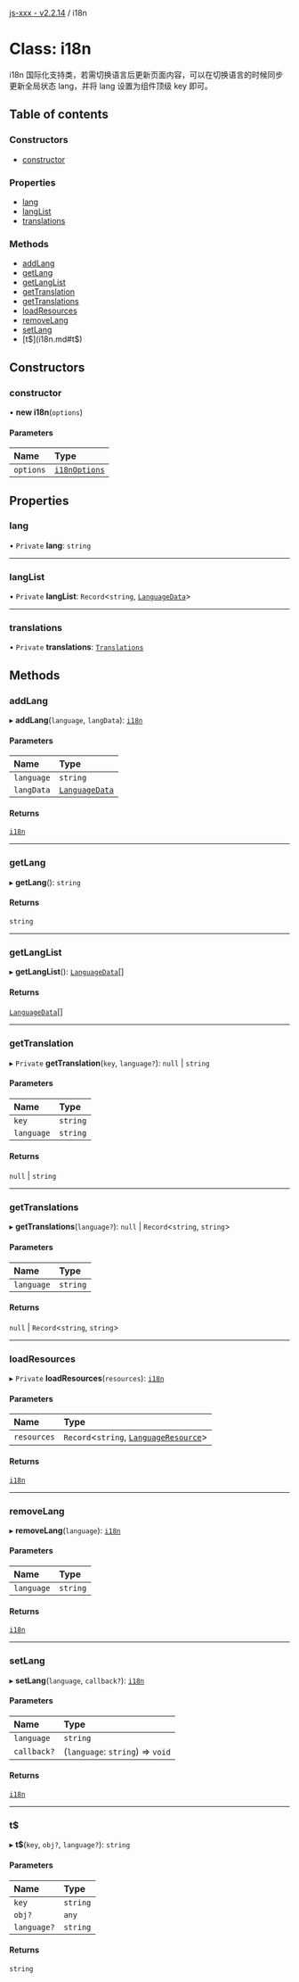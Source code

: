 [js-xxx - v2.2.14](../README.md) / i18n

# Class: i18n

i18n 国际化支持类，若需切换语言后更新页面内容，可以在切换语言的时候同步更新全局状态 lang，并将 lang 设置为组件顶级 key 即可。

## Table of contents

### Constructors

- [constructor](i18n.md#constructor)

### Properties

- [lang](i18n.md#lang)
- [langList](i18n.md#langlist)
- [translations](i18n.md#translations)

### Methods

- [addLang](i18n.md#addlang)
- [getLang](i18n.md#getlang)
- [getLangList](i18n.md#getlanglist)
- [getTranslation](i18n.md#gettranslation)
- [getTranslations](i18n.md#gettranslations)
- [loadResources](i18n.md#loadresources)
- [removeLang](i18n.md#removelang)
- [setLang](i18n.md#setlang)
- [t$](i18n.md#t$)

## Constructors

### constructor

• **new i18n**(`options`)

#### Parameters

| Name | Type |
| :------ | :------ |
| `options` | [`i18nOptions`](../interfaces/i18nOptions.md) |

## Properties

### lang

• `Private` **lang**: `string`

___

### langList

• `Private` **langList**: `Record`\<`string`, [`LanguageData`](../interfaces/LanguageData.md)\>

___

### translations

• `Private` **translations**: [`Translations`](../interfaces/Translations.md)

## Methods

### addLang

▸ **addLang**(`language`, `langData`): [`i18n`](i18n.md)

#### Parameters

| Name | Type |
| :------ | :------ |
| `language` | `string` |
| `langData` | [`LanguageData`](../interfaces/LanguageData.md) |

#### Returns

[`i18n`](i18n.md)

___

### getLang

▸ **getLang**(): `string`

#### Returns

`string`

___

### getLangList

▸ **getLangList**(): [`LanguageData`](../interfaces/LanguageData.md)[]

#### Returns

[`LanguageData`](../interfaces/LanguageData.md)[]

___

### getTranslation

▸ `Private` **getTranslation**(`key`, `language?`): ``null`` \| `string`

#### Parameters

| Name | Type |
| :------ | :------ |
| `key` | `string` |
| `language` | `string` |

#### Returns

``null`` \| `string`

___

### getTranslations

▸ **getTranslations**(`language?`): ``null`` \| `Record`\<`string`, `string`\>

#### Parameters

| Name | Type |
| :------ | :------ |
| `language` | `string` |

#### Returns

``null`` \| `Record`\<`string`, `string`\>

___

### loadResources

▸ `Private` **loadResources**(`resources`): [`i18n`](i18n.md)

#### Parameters

| Name | Type |
| :------ | :------ |
| `resources` | `Record`\<`string`, [`LanguageResource`](../interfaces/LanguageResource.md)\> |

#### Returns

[`i18n`](i18n.md)

___

### removeLang

▸ **removeLang**(`language`): [`i18n`](i18n.md)

#### Parameters

| Name | Type |
| :------ | :------ |
| `language` | `string` |

#### Returns

[`i18n`](i18n.md)

___

### setLang

▸ **setLang**(`language`, `callback?`): [`i18n`](i18n.md)

#### Parameters

| Name | Type |
| :------ | :------ |
| `language` | `string` |
| `callback?` | (`language`: `string`) => `void` |

#### Returns

[`i18n`](i18n.md)

___

### t$

▸ **t$**(`key`, `obj?`, `language?`): `string`

#### Parameters

| Name | Type |
| :------ | :------ |
| `key` | `string` |
| `obj?` | `any` |
| `language?` | `string` |

#### Returns

`string`

